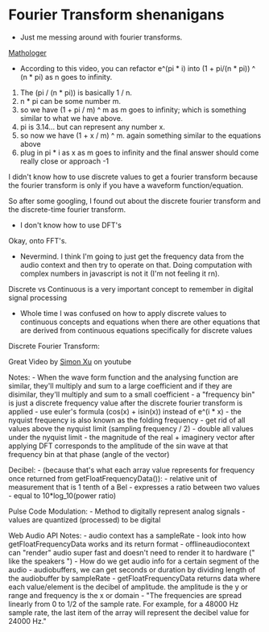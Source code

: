 # Fourier Transform shenanigans

- Just me messing around with fourier transforms.


[Mathologer](https://www.youtube.com/watch?v=-dhHrg-KbJ0)

 - According to this video, you can refactor e^(pi * i) into (1 + pi/(n * pi)) ^ (n * pi) as n goes to infinity.
 1. The (pi / (n * pi)) is basically 1 / n.
 2. n * pi can be some number m.
 3. so we have (1 + pi / m) ^ m as m goes to infinity; which is something similar to what we have above.
 4. pi is 3.14... but can represent any number x.
 5. so now we have (1 + x / m) ^ m. again something similar to the equations above
 6. plug in pi * i as x as m goes to infinity and the final answer should come really close or approach -1


I didn't know how to use discrete values to get a fourier transform because the fourier transform is only if you
have a waveform function/equation.

So after some googling, I found out about the discrete fourier transform and the discrete-time fourier transform.
 - I don't know how to use DFT's

Okay, onto FFT's.
 - Nevermind. I think I'm going to just get the frequency data from the audio context and then try to operate
   on that. Doing computation with complex numbers in javascript is not it (I'm not feeling it rn).

Discrete vs Continuous is a very important concept to remember in digital signal processing
 - Whole time I was confused on how to apply discrete values to continuous concepts and equations when
   there are other equations that are derived from continuous equations specifically for discrete values

Discrete Fourier Transform:

Great Video by [Simon Xu](https://www.youtube.com/watch?v=mkGsMWi_j4Q) on youtube

Notes:
    - When the wave form function and the analysing function are similar, they'll multiply and sum
    to a large coefficient and if they are disimilar, they'll multiply and sum to a small coefficient
    - a "frequency bin" is just a discrete frequency value after the discrete fourier transform is applied
    - use euler's formula (cos(x) + isin(x)) instead of e^(i * x)
    - the nyquist frequency is also known as the folding frequency
        - get rid of all values above the nyquist limit (sampling frequency / 2)
        - double all values under the nyquist limit
    - the magnitude of the real + imaginery vector after applying DFT corresponds to the amplitude of the sin wave at that frequency bin at that phase (angle of the vector)

Decibel:
    - (because that's what each array value represents for frequency once returned from getFloatFrequencyData()):
    - relative unit of measurement that is 1 tenth of a Bel
    - expresses a ratio between two values
    - equal to 10*log_10(power ratio)

Pulse Code Modulation:
    - Method to digitally represent analog signals
    - values are quantized (processed) to be digital


Web Audio API Notes:
    - audio context has a sampleRate
    - look into how getFloatFrequencyData works and its return format
    - offlineaudiocontext can "render" audio super fast and doesn't need to render it to hardware (" like the speakers ")
    - How do we get audio info for a certain segment of the audio
        - audiobuffers, we can get seconds or duration by dividing length of the audiobuffer by sampleRate
    - getFloatFrequencyData returns data where each value/element is the decibel of amplitude. the amplitude is the y or range and frequency is the x or domain
    - "The frequencies are spread linearly from 0 to 1/2 of the sample rate. For example, for a 48000 Hz sample rate, the last item of the array will represent the decibel value for 24000 Hz."

